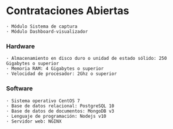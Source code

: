 # **Contrataciones Abiertas**
```
· Módulo Sistema de captura
· Módulo Dashboard-visualizador
```

### Hardware
```
· Almacenamiento en disco duro o unidad de estado sólido: 250 Gigabytes o superior
· Memoria RAM: 4 Gigabytes o superior
· Velocidad de procesador: 2Ghz o superior
```
### Software
```
· Sistema operativo CentOS 7
· Base de datos relacional: PostgreSQL 10
· Base de datos de documentos: MongoDB v3
· Lenguaje de programación: Nodejs v10
· Servidor web: NGINX
```
